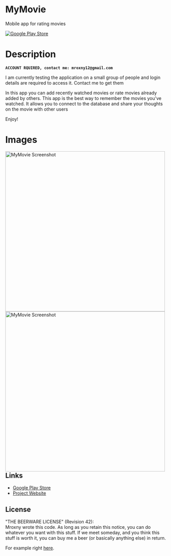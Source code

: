 # MyMovie
Mobile app for rating movies

[![Google Play Store](https://mroxny.github.io/assets/images/google-play-badge.png)](https://play.google.com/store/apps/details?id=com.mroxny.mymovie&gl=PL)


Description
====
**` ACCOUNT RQUIRED, contact me: mroxny12@gmail.com `**

I am currently testing the application on a small group of people and login details are required to access it. Contact me to get them

In this app you can add recently watched movies or rate movies already added by others. This app is the best way to remember the movies you've watched. It allows you to connect to the database and share your thoughts on the movie with other users

Enjoy!


Images
=====

<img src ="https://mroxny.github.io/assets/images/project_mymovie-2.png" width=500 title="MyMovie Screenshot" style="float: left;">
<img src ="https://mroxny.github.io/assets/images/project_mymovie-5.png" width=500 title="MyMovie Screenshot" style="float: left;">


Links
-----

* [Google Play Store](https://play.google.com/store/apps/details?id=com.mroxny.mymovie&gl=PL)
* [Project Website](https://mroxny.github.io/projects/project_mymovie.html)


License
-------

"THE BEERWARE LICENSE" (Revision 42): <br/>
Mroxny wrote this code. As long as you retain this notice, you can do whatever you want with this stuff. If we meet someday, and you think this stuff is worth it, you can buy me a beer (or basically anything else) in return.

For example right [here](https://www.buymeacoffee.com/mroxny).
